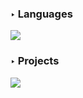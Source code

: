 <div id="wrap">
    
<div id="development_languages">
<h3>‣ Languages</h3>

<a href="https://www.python.org/">
    <img src="https://img.shields.io/badge/Python-3776AB?style=flat-square&logo=Python&logoColor=white"/>
</a>
</div>

<div id="projects">
<h3>‣ Projects</h3>

<a href="https://github.com/4N02mE/MetroPolis">
    <img src="https://img.shields.io/badge/Discord_bot-5865F2?style=flat-square&logo=Discord&logoColor=white"/>
</a> 
</div>
    
</div>
